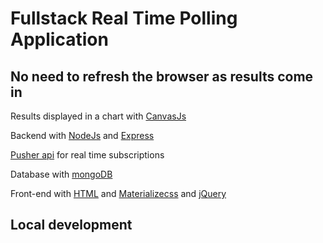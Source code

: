 # Fullstack Real Time Polling Application
## No need to refresh the browser as results come in

Results displayed in a chart with [CanvasJs](https://canvasjs.com/)

Backend with [NodeJs](https://nodejs.org/en/) and [Express](https://expressjs.com/) 

[Pusher api](https://pusher.com/) for real time subscriptions

Database with [mongoDB](https://www.mongodb.com/)                   

Front-end with [HTML](https://developer.mozilla.org/en-US/docs/Web/HTML) and [Materializecss](https://materializecss.com/) and [jQuery](https://code.jquery.com/)

## Local development
